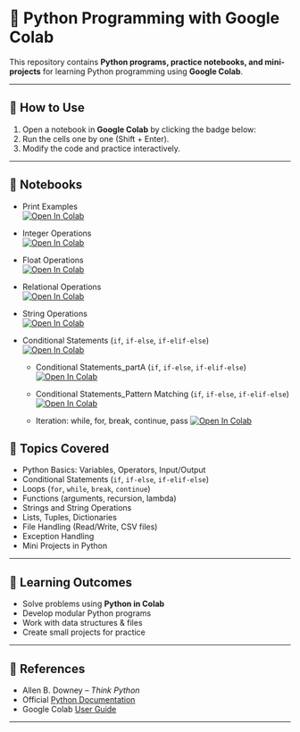 # 🐍 Python Programming with Google Colab

This repository contains **Python programs, practice notebooks, and mini-projects** for learning Python programming using **Google Colab**.

---
## 🚀 How to Use

1. Open a notebook in **Google Colab** by clicking the badge below:
2. Run the cells one by one (Shift + Enter).  
3. Modify the code and practice interactively.  

---
## 📒 Notebooks

- Print Examples  
  [![Open In Colab](https://colab.research.google.com/assets/colab-badge.svg)](
  https://colab.research.google.com/github/anupkunduabc/PROBLEM-SOLVING-AND-PYTHON-PROGRAMMING/blob/main/Print_Examples.ipynb)

- Integer Operations  
  [![Open In Colab](https://colab.research.google.com/assets/colab-badge.svg)](
  https://colab.research.google.com/github/anupkunduabc/PROBLEM-SOLVING-AND-PYTHON-PROGRAMMING/blob/main/integer_operations.ipynb)

- Float Operations  
  [![Open In Colab](https://colab.research.google.com/assets/colab-badge.svg)](
  https://colab.research.google.com/github/anupkunduabc/PROBLEM-SOLVING-AND-PYTHON-PROGRAMMING/blob/main/float_operations.ipynb)

- Relational Operations  
  [![Open In Colab](https://colab.research.google.com/assets/colab-badge.svg)](
  https://colab.research.google.com/github/anupkunduabc/PROBLEM-SOLVING-AND-PYTHON-PROGRAMMING/blob/main/relational_operations.ipynb)

- String Operations  
  [![Open In Colab](https://colab.research.google.com/assets/colab-badge.svg)](
  https://colab.research.google.com/github/anupkunduabc/PROBLEM-SOLVING-AND-PYTHON-PROGRAMMING/blob/main/string_operations.ipynb)

- Conditional Statements (`if`, `if-else`, `if-elif-else`)  
 [![Open In Colab](https://colab.research.google.com/assets/colab-badge.svg)](
  https://colab.research.google.com/github/anupkunduabc/PROBLEM-SOLVING-AND-PYTHON-PROGRAMMING/blob/main/CONDITIONAL.ipynb)

  - Conditional Statements_partA (`if`, `if-else`, `if-elif-else`)  
 [![Open In Colab](https://colab.research.google.com/assets/colab-badge.svg)](
  https://colab.research.google.com/github/anupkunduabc/PROBLEM-SOLVING-AND-PYTHON-PROGRAMMING/blob/main/Conditional_partb.ipynb)

  - Conditional Statements_Pattern Matching (`if`, `if-else`, `if-elif-else`)  
 [![Open In Colab](https://colab.research.google.com/assets/colab-badge.svg)](
  https://colab.research.google.com/github/anupkunduabc/PROBLEM-SOLVING-AND-PYTHON-PROGRAMMING/blob/main/Pattern_Matching.ipynb)

  - Iteration: while, for, break, continue, pass 
 [![Open In Colab](https://colab.research.google.com/assets/colab-badge.svg)](https://github.com/anupkunduabc/PROBLEM-SOLVING-AND-PYTHON-PROGRAMMING/blob/main/ITERATION_STATEMENTS.ipynb)

## 📌 Topics Covered
- Python Basics: Variables, Operators, Input/Output  
- Conditional Statements (`if`, `if-else`, `if-elif-else`)  
- Loops (`for`, `while`, `break`, `continue`)  
- Functions (arguments, recursion, lambda)  
- Strings and String Operations  
- Lists, Tuples, Dictionaries  
- File Handling (Read/Write, CSV files)  
- Exception Handling  
- Mini Projects in Python  

---

## 🎯 Learning Outcomes
- Solve problems using **Python in Colab**  
- Develop modular Python programs  
- Work with data structures & files  
- Create small projects for practice  

---

## 📖 References
- Allen B. Downey – *Think Python*  
- Official [Python Documentation](https://docs.python.org/3/)  
- Google Colab [User Guide](https://research.google.com/colaboratory/faq.html)  

---
